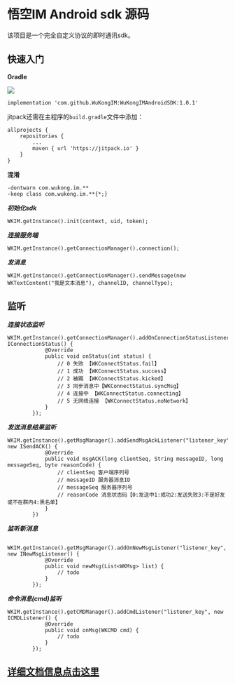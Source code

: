 # 悟空IM Android sdk 源码
该项目是一个完全自定义协议的即时通讯sdk。

## 快速入门

**Gradle**

[![](https://jitpack.io/v/WuKongIM/WuKongIMAndroidSDK.svg)](https://jitpack.io/#WuKongIM/WuKongIMAndroidSDK)

```
implementation 'com.github.WuKongIM:WuKongIMAndroidSDK:1.0.1'
```

jitpack还需在主程序的`build.gradle`文件中添加：

```
allprojects {
    repositories {
        ...
        maven { url 'https://jitpack.io' }
    }
}
```
**混淆**
```
-dontwarn com.wukong.im.**
-keep class com.wukong.im.**{*;}
```
***初始化sdk***
```
WKIM.getInstance().init(context, uid, token);
```
***连接服务端***
```
WKIM.getInstance().getConnectionManager().connection();
```
***发消息***
```
WKIM.getInstance().getConnectionManager().sendMessage(new WKTextContent("我是文本消息"), channelID, channelType);
```

## 监听
***连接状态监听***
```
WKIM.getInstance().getConnectionManager().addOnConnectionStatusListener("listener_key",new IConnectionStatus() {
            @Override
            public void onStatus(int status) {
                // 0 失败 【WKConnectStatus.fail】
                // 1 成功 【WKConnectStatus.success】
                // 2 被踢 【WKConnectStatus.kicked】
                // 3 同步消息中【WKConnectStatus.syncMsg】
                // 4 连接中 【WKConnectStatus.connecting】
                // 5 无网络连接 【WKConnectStatus.noNetwork】
            }
        });
```
***发送消息结果监听***
```
WKIM.getInstance().getMsgManager().addSendMsgAckListener("listener_key", new ISendACK() {
            @Override
            public void msgACK(long clientSeq, String messageID, long messageSeq, byte reasonCode) {
                // clientSeq 客户端序列号
                // messageID 服务器消息ID
                // messageSeq 服务器序列号
                // reasonCode 消息状态码【0:发送中1:成功2:发送失败3:不是好友或不在群内4:黑名单】
            }
        })
 ```
***监听新消息***
```
 WKIM.getInstance().getMsgManager().addOnNewMsgListener("listener_key", new INewMsgListener() {
            @Override
            public void newMsg(List<WKMsg> list) {
                // todo 
            }
        });
```
***命令消息(cmd)监听***
```
WKIM.getInstance().getCMDManager().addCmdListener("listener_key", new ICMDListener() {
            @Override
            public void onMsg(WKCMD cmd) {
                // todo
            }
        });
```

## [详细文档信息点击这里](http://githubim.com "文档")

